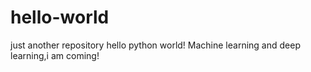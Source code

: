 # hello-world
just another repository
hello python world!
Machine learning and deep learning,i am coming!
